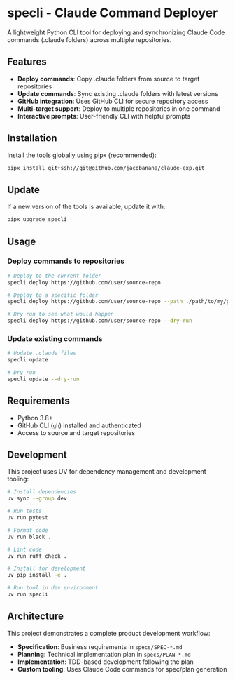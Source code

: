 # specli - Claude Command Deployer

A lightweight Python CLI tool for deploying and synchronizing Claude Code commands (.claude folders) across multiple repositories.

## Features

- **Deploy commands**: Copy .claude folders from source to target repositories
- **Update commands**: Sync existing .claude folders with latest versions
- **GitHub integration**: Uses GitHub CLI for secure repository access
- **Multi-target support**: Deploy to multiple repositories in one command
- **Interactive prompts**: User-friendly CLI with helpful prompts

## Installation

Install the tools globally using pipx (recommended):

```bash
pipx install git+ssh://git@github.com/jacobanana/claude-exp.git
```

## Update

If a new version of the tools is available, update it with:

```bash
pipx upgrade specli
```

## Usage

### Deploy commands to repositories
```bash
# Deploy to the current folder
specli deploy https://github.com/user/source-repo

# Deploy to a specific folder
specli deploy https://github.com/user/source-repo --path ./path/to/my/project/

# Dry run to see what would happen
specli deploy https://github.com/user/source-repo --dry-run
```

### Update existing commands
```bash
# Update .claude files
specli update

# Dry run
specli update --dry-run
```

## Requirements

- Python 3.8+
- GitHub CLI (`gh`) installed and authenticated
- Access to source and target repositories

## Development

This project uses UV for dependency management and development tooling:

```bash
# Install dependencies
uv sync --group dev

# Run tests
uv run pytest

# Format code
uv run black .

# Lint code
uv run ruff check .

# Install for development
uv pip install -e .

# Run tool in dev environment
uv run specli
```

## Architecture

This project demonstrates a complete product development workflow:

- **Specification**: Business requirements in `specs/SPEC-*.md`
- **Planning**: Technical implementation plan in `specs/PLAN-*.md`
- **Implementation**: TDD-based development following the plan
- **Custom tooling**: Uses Claude Code commands for spec/plan generation